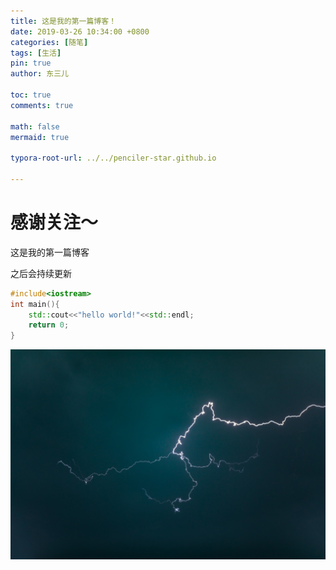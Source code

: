 ```yaml
---
title: 这是我的第一篇博客！
date: 2019-03-26 10:34:00 +0800
categories: [随笔]
tags: [生活]
pin: true
author: 东三儿

toc: true
comments: true

math: false
mermaid: true

typora-root-url: ../../penciler-star.github.io

---
```


# 感谢关注～ 

这是我的第一篇博客

之后会持续更新

```c++
#include<iostream>
int main(){
    std::cout<<"hello world!"<<std::endl;
  	return 0;
}
```

![wallhaven-1j7vo3](/assets/blog_res/2019-03-26-hello-world.assets/wallhaven-1j7vo3.jpg)
